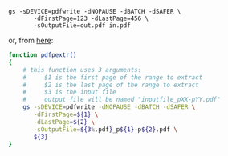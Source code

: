 ```
gs -sDEVICE=pdfwrite -dNOPAUSE -dBATCH -dSAFER \
       -dFirstPage=123 -dLastPage=456 \
       -sOutputFile=out.pdf in.pdf
```

or, from [here](https://www.linuxjournal.com/content/tech-tip-extract-pages-pdf):

```bash
function pdfpextr()
{
    # this function uses 3 arguments:
    #     $1 is the first page of the range to extract
    #     $2 is the last page of the range to extract
    #     $3 is the input file
    #     output file will be named "inputfile_pXX-pYY.pdf"
    gs -sDEVICE=pdfwrite -dNOPAUSE -dBATCH -dSAFER \
       -dFirstPage=${1} \
       -dLastPage=${2} \
       -sOutputFile=${3%.pdf}_p${1}-p${2}.pdf \
       ${3}
}
```
